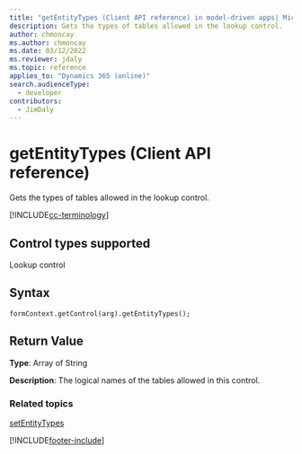 ```yaml
---
title: "getEntityTypes (Client API reference) in model-driven apps| MicrosoftDocs"
description: Gets the types of tables allowed in the lookup control.
author: chmoncay
ms.author: chmoncay
ms.date: 03/12/2022
ms.reviewer: jdaly
ms.topic: reference
applies_to: "Dynamics 365 (online)"
search.audienceType: 
  - developer
contributors:
  - JimDaly
---
```

# getEntityTypes (Client API reference)

Gets the types of tables allowed in the lookup control. 

[!INCLUDE[cc-terminology](../../../../data-platform/includes/cc-terminology.md)]

## Control types supported

Lookup control

## Syntax

`formContext.getControl(arg).getEntityTypes();`

## Return Value

**Type**: Array of String

**Description**: The logical names of the tables allowed in this control.

### Related topics

[setEntityTypes](setEntityTypes.md)


[!INCLUDE[footer-include](../../../../../includes/footer-banner.md)]
